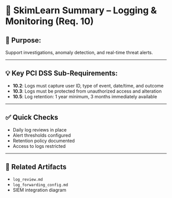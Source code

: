 
# 🧠 SkimLearn Summary – Logging & Monitoring (Req. 10)

## 🔐 Purpose:
Support investigations, anomaly detection, and real-time threat alerts.

---

## 💡 Key PCI DSS Sub-Requirements:

- **10.2**: Logs must capture user ID, type of event, date/time, and outcome
- **10.3**: Logs must be protected from unauthorized access and alteration
- **10.5**: Log retention: 1 year minimum, 3 months immediately available

---

## ✅ Quick Checks

- Daily log reviews in place  
- Alert thresholds configured  
- Retention policy documented  
- Access to logs restricted

---

## 🧩 Related Artifacts

- `log_review.md`  
- `log_forwarding_config.md`  
- SIEM integration diagram  
